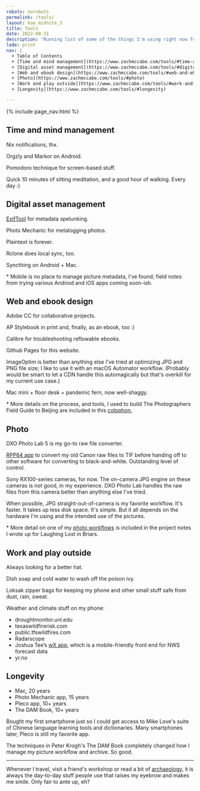 ```yaml
---
robots: norobots
permalink: /tools/
layout: kao_midnite_3
title: Tools
date: 2022-08-31
description: "Running list of some of the things I'm using right now for work and life. Noting a few techniques I use, and a few problems I'm looking to solve, too."
lede: print
nav: |  
  + Table of Contents
  + [Time and mind management](https://www.zachmccabe.com/tools/#time-and-mind-management) 
  + [Digital asset management](https://www.zachmccabe.com/tools/#digital-asset-management)
  + [Web and ebook design](https://www.zachmccabe.com/tools/#web-and-ebook-design)
  + [Photo](https://www.zachmccabe.com/tools/#photo)
  + [Work and play outside](https://www.zachmccabe.com/tools/#work-and-play-outside)
  + [Longevity](https://www.zachmccabe.com/tools/#longevity)

---
```




{% include page_nav.html %}



## Time and mind management

Nix notifications, thx.

Orgzly and Markor on Android.

Pomodoro technique for screen-based stuff.

Quick 10 minutes of sitting meditation, and a good hour of walking. Every day :)




## Digital asset management

[ExifTool] for metadata spelunking.

Photo Mechanic for metalogging photos.

Plaintext is forever.

Rclone does local sync, too.

Syncthing on Android + Mac.

\* Mobile is no place to manage picture metadata, I've found; field notes from trying various Andriod and iOS apps coming soon-ish.

[ExifTool]: https://www.zachmccabe.com/tools/exiftool-notes



## Web and ebook design

Adobe CC for collaborative projects.

AP Stylebook in print and, finally, as an ebook, too :)

Calibre for troubleshooting reflowable ebooks.

Github Pages for this website.

ImageOptim is better than anything else I've tried at optimizing JPG and PNG file size; I like to use it with an macOS Automator workflow. (Probably would be smart to let a CDN handle this automagically but that's overkill for my current use case.)

Mac mini + floor desk + pandemic fern, now well-shaggy.

\* More details on the process, and tools, I used to build The Photographers Field Guide to Beijing are included in this [colophon.]

[colophon.]: https://www.zachmccabe.com/beijing/bts/colophon



## Photo

DXO Photo Lab 5 is my go-to raw file converter.

[RPP64 app] to convert my old Canon raw files to TIF before handing off to other software for converting to black-and-white. Outstanding level of control.

Sony RX100-series cameras, for now. The on-camera JPG engine on these cameras is not good, in my experience. DXO Photo Lab handles the raw files from this camera better than anything else I've tried.

When possible, JPG straight-out-of-camera is my favorite workflow. It's faster. It takes up less disk space. It's simple. But it all depends on the hardware I'm using and the intended use of the pictures.

\* More detail on one of my [photo workflows] is included in the project notes I wrote up for Laughing Lost in Briars.

[RPP64 app]: https://www.raw-photo-processor.com

[photo workflows]: https://www.zachmccabe.com/briars/#publishing-workflow




## Work and play outside

Always looking for a better hat.

Dish soap and cold water to wash off the poison ivy.

Loksak zipper bags for keeping my phone and other small stuff safe from dust, rain, sweat.

Weather and climate stuff on my phone:

+ droughtmonitor.unl.edu
+ texaswildfirerisk.com
+ public.tfswildfires.com
+ Radarscope
+ Joshua Tee’s [wX app,] which is a mobile-friendly front end for NWS forecast data
+ yr.no

[wX app,]: https://gitlab.com/joshua.tee/wx/-/blob/master/doc/ChangeLog_User.md




## Longevity

+ Mac, 20 years
+ Photo Mechanic app, 15 years
+ Pleco app, 10+ years
+ The DAM Book, 10+ years

Bought my first smartphone just so I could get access to Mike Love's suite of Chinese language learning tools and dictionaries. Many smartphones later, Pleco is still my favorite app.

The techniques in Peter Krogh's The DAM Book completely changed how I manage my picture workflow and archive. So good.

---

Whenever I travel, visit a friend's workshop or read a bit of [archaeology,] it is always the day-to-day stuff people use that raises my eyebrow and makes me smile. Only fair to ante up, eh?

[archaeology,]: https://archive.org/details/StoneAgeEconomics_201611/page/n31

